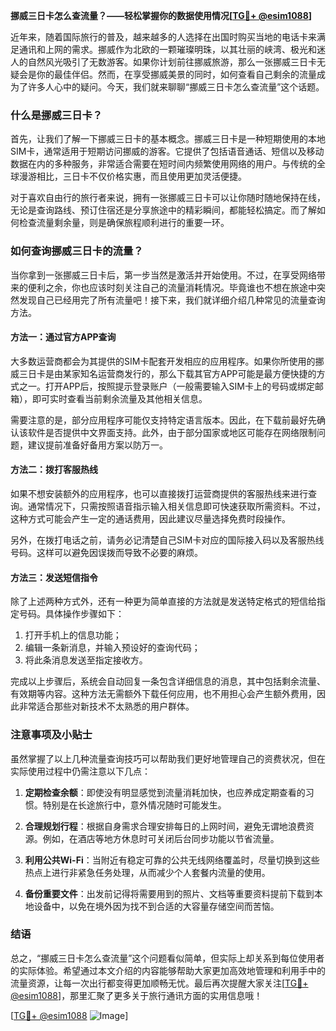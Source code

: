 **挪威三日卡怎么查流量？——轻松掌握你的数据使用情况[[TG💪+ @esim1088](https://t.me/s/esim1088)]**

近年来，随着国际旅行的普及，越来越多的人选择在出国时购买当地的电话卡来满足通讯和上网的需求。挪威作为北欧的一颗璀璨明珠，以其壮丽的峡湾、极光和迷人的自然风光吸引了无数游客。如果你计划前往挪威旅游，那么一张挪威三日卡无疑会是你的最佳伴侣。然而，在享受挪威美景的同时，如何查看自己剩余的流量成为了许多人心中的疑问。今天，我们就来聊聊“挪威三日卡怎么查流量”这个话题。

### 什么是挪威三日卡？

首先，让我们了解一下挪威三日卡的基本概念。挪威三日卡是一种短期使用的本地SIM卡，通常适用于短期访问挪威的游客。它提供了包括语音通话、短信以及移动数据在内的多种服务，非常适合需要在短时间内频繁使用网络的用户。与传统的全球漫游相比，三日卡不仅价格实惠，而且使用更加灵活便捷。

对于喜欢自由行的旅行者来说，拥有一张挪威三日卡可以让你随时随地保持在线，无论是查询路线、预订住宿还是分享旅途中的精彩瞬间，都能轻松搞定。而了解如何检查流量剩余量，则是确保旅程顺利进行的重要一环。

### 如何查询挪威三日卡的流量？

当你拿到一张挪威三日卡后，第一步当然是激活并开始使用。不过，在享受网络带来的便利之余，你也应该时刻关注自己的流量消耗情况。毕竟谁也不想在旅途中突然发现自己已经用完了所有流量吧！接下来，我们就详细介绍几种常见的流量查询方法。

#### 方法一：通过官方APP查询

大多数运营商都会为其提供的SIM卡配套开发相应的应用程序。如果你所使用的挪威三日卡是由某家知名运营商发行的，那么下载其官方APP可能是最方便快捷的方式之一。打开APP后，按照提示登录账户（一般需要输入SIM卡上的号码或绑定邮箱），即可实时查看当前剩余流量及其他相关信息。

需要注意的是，部分应用程序可能仅支持特定语言版本。因此，在下载前最好先确认该软件是否提供中文界面支持。此外，由于部分国家或地区可能存在网络限制问题，建议提前准备好备用方案以防万一。

#### 方法二：拨打客服热线

如果不想安装额外的应用程序，也可以直接拨打运营商提供的客服热线来进行查询。通常情况下，只需按照语音指示输入相关信息即可快速获取所需资料。不过，这种方式可能会产生一定的通话费用，因此建议尽量选择免费时段操作。

另外，在拨打电话之前，请务必记清楚自己SIM卡对应的国际接入码以及客服热线号码。这样可以避免因误拨而导致不必要的麻烦。

#### 方法三：发送短信指令

除了上述两种方式外，还有一种更为简单直接的方法就是发送特定格式的短信给指定号码。具体操作步骤如下：

1. 打开手机上的信息功能；
2. 编辑一条新消息，并输入预设好的查询代码；
3. 将此条消息发送至指定接收方。

完成以上步骤后，系统会自动回复一条包含详细信息的消息，其中包括剩余流量、有效期等内容。这种方法无需额外下载任何应用，也不用担心会产生额外费用，因此非常适合那些对新技术不太熟悉的用户群体。

### 注意事项及小贴士

虽然掌握了以上几种流量查询技巧可以帮助我们更好地管理自己的资费状况，但在实际使用过程中仍需注意以下几点：

1. **定期检查余额**：即使没有明显感觉到流量消耗加快，也应养成定期查看的习惯。特别是在长途旅行中，意外情况随时可能发生。
   
2. **合理规划行程**：根据自身需求合理安排每日的上网时间，避免无谓地浪费资源。例如，在酒店等地方休息时可关闭后台同步功能以节省流量。

3. **利用公共Wi-Fi**：当附近有稳定可靠的公共无线网络覆盖时，尽量切换到这些热点上进行非紧急任务处理，从而减少个人套餐内流量的使用。

4. **备份重要文件**：出发前记得将需要用到的照片、文档等重要资料提前下载到本地设备中，以免在境外因为找不到合适的大容量存储空间而苦恼。

### 结语

总之，“挪威三日卡怎么查流量”这个问题看似简单，但实际上却关系到每位使用者的实际体验。希望通过本文介绍的内容能够帮助大家更加高效地管理和利用手中的流量资源，让每一次出行都变得更加顺畅无忧。最后再次提醒大家关注[[TG💪+ @esim1088](https://t.me/s/esim1088)]，那里汇聚了更多关于旅行通讯方面的实用信息哦！

[[TG💪+ @esim1088](https://t.me/s/esim1088) ![Image](https://i.postimg.cc/4NQfJmqS/Snipaste-2025-05-13-00-14-12.png)]